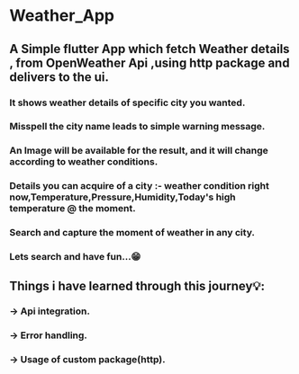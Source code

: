 # **Weather_App**

## A Simple flutter App which fetch Weather details , from OpenWeather Api ,using http package and delivers to the ui.

### It shows weather details of specific city you wanted.
### Misspell the city name leads to simple warning message.
### An Image will be available for the result, and it will change according to weather conditions.
### Details you can acquire of a city :- weather condition right now,Temperature,Pressure,Humidity,Today's high temperature @ the moment.
### Search and capture the moment of weather in any city.

### Lets search and have fun...😁

## Things i have learned through this journey💡: 

 ### -> Api integration.
 ### -> Error handling.
 ### -> Usage of custom package(http). 


